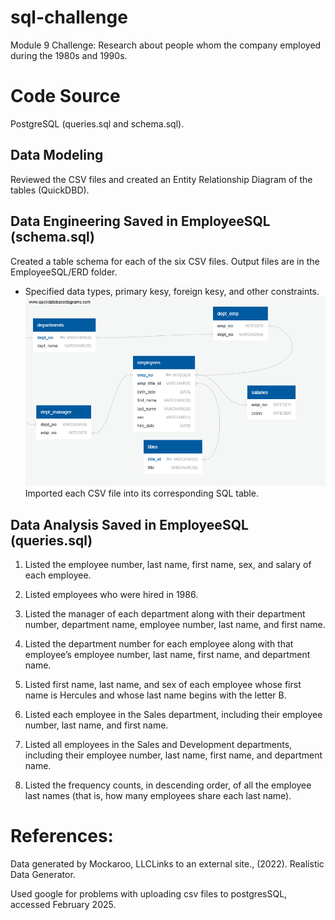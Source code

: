 # sql-challenge
Module 9 Challenge: Research about people whom the company employed during the 1980s and 1990s.
# Code Source
PostgreSQL (queries.sql and schema.sql).
## Data Modeling
Reviewed the CSV files and created an Entity Relationship Diagram of the tables (QuickDBD).
## Data Engineering Saved in EmployeeSQL (schema.sql)
Created a table schema for each of the six CSV files. Output files are in the EmployeeSQL/ERD folder.  

- Specified data types, primary kesy, foreign kesy, and other constraints.  
![alt text](<EmployeeSQL/ERD/QuickDBD-Module 9 Challenge.png>)
Imported each CSV file into its corresponding SQL table.
## Data Analysis Saved in EmployeeSQL (queries.sql)
1. Listed the employee number, last name, first name, sex, and salary of each employee.  

2. Listed employees who were hired in 1986.  

3. Listed the manager of each department along with their department number, department name, employee number, last name, and first name.  

4. Listed the department number for each employee along with that employee’s employee number, last name, first name, and department name.  

5. Listed first name, last name, and sex of each employee whose first name is Hercules and whose last name begins with the letter B.  

6. Listed each employee in the Sales department, including their employee number, last name, and first name.  

7. Listed all employees in the Sales and Development departments, including their employee number, last name, first name, and department name.  

8. Listed the frequency counts, in descending order, of all the employee last names (that is, how many employees share each last name).
# References:
Data generated by Mockaroo, LLCLinks to an external site., (2022). Realistic Data Generator.  

Used google for problems with uploading csv files to postgresSQL, accessed February 2025.
